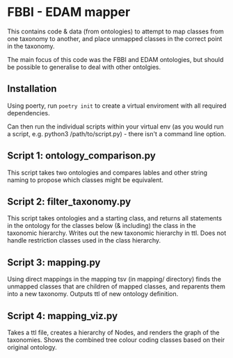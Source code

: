 # FBBI - EDAM mapper
This contains code & data (from ontologies) to attempt to map classes from one taxonomy to another, and place unmapped classes in the correct point in the taxonomy.

The main focus of this code was the FBBI and EDAM ontologies, but should be possible to generalise to deal with other ontolgies.

## Installation

Using poerty, run `poetry init` to create a virtual enviroment with all required dependencies.

Can then run the individual scripts within your virtual env (as you would run a script, e.g. python3 /path/to/script.py) - there isn't a command line option.

## Script 1: ontology_comparison.py

This script takes two ontologies and compares lables and other string naming to propose which classes might be equivalent.


## Script 2: filter_taxonomy.py

This script takes ontologies and a starting class, and returns all statements in the ontology for the classes below (& including) the class in the taxonomic hierarchy. Writes out the new taxonomic hierarchy in ttl. Does not handle restriction classes used in the class hierarchy.

## Script 3: mapping.py

Using direct mappings in the mapping tsv (in mapping/ directory) finds the unmapped classes that are children of mapped classes, and reparents them into a new taxonomy. Outputs ttl of new ontology definition.

## Script 4: mapping_viz.py
Takes a ttl file, creates a hierarchy of Nodes, and renders the graph of the taxonomies. Shows the combined tree colour coding classes based on their original ontology.
